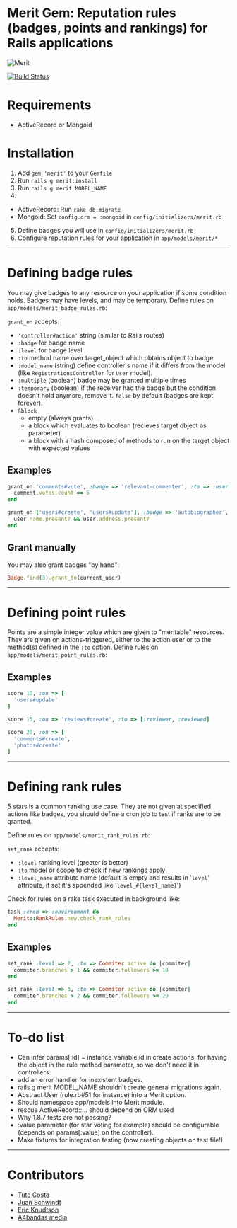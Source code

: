 # Merit Gem: Reputation rules (badges, points and rankings) for Rails applications

![Merit](http://i567.photobucket.com/albums/ss118/DeuceBigglebags/th_nspot26_300.jpg)

[![Build Status](https://secure.travis-ci.org/tute/merit.png?branch=master)](http://travis-ci.org/tute/merit)


# Requirements

* ActiveRecord or Mongoid

# Installation

1. Add `gem 'merit'` to your `Gemfile`
2. Run `rails g merit:install`
3. Run `rails g merit MODEL_NAME`
4.
  * ActiveRecord: Run `rake db:migrate`
  * Mongoid: Set `config.orm = :mongoid` in `config/initializers/merit.rb`
5. Define badges you will use in `config/initializers/merit.rb`
6. Configure reputation rules for your application in `app/models/merit/*`

---

# Defining badge rules

You may give badges to any resource on your application if some condition
holds. Badges may have levels, and may be temporary. Define rules on
`app/models/merit_badge_rules.rb`:

`grant_on` accepts:

* `'controller#action'` string (similar to Rails routes)
* `:badge` for badge name
* `:level` for badge level
* `:to` method name over target_object which obtains object to badge
* `:model_name` (string) define controller's name if it differs from
  the model (like `RegistrationsController` for `User` model).
* `:multiple` (boolean) badge may be granted multiple times
* `:temporary` (boolean) if the receiver had the badge but the condition
  doesn't hold anymore, remove it. `false` by default (badges are kept
  forever).
* `&block`
  * empty (always grants)
  * a block which evaluates to boolean (recieves target object as parameter)
  * a block with a hash composed of methods to run on the target object with
    expected values

## Examples


```ruby
grant_on 'comments#vote', :badge => 'relevant-commenter', :to => :user do |comment|
  comment.votes.count == 5
end

grant_on ['users#create', 'users#update'], :badge => 'autobiographer', :temporary => true do |user|
  user.name.present? && user.address.present?
end
```

## Grant manually

You may also grant badges "by hand":

```ruby
Badge.find(3).grant_to(current_user)
```

---

# Defining point rules

Points are a simple integer value which are given to "meritable" resources.
They are given on actions-triggered, either to the action user or to the
method(s) defined in the `:to` option. Define rules on
`app/models/merit_point_rules.rb`:

## Examples

```ruby
score 10, :on => [
  'users#update'
]

score 15, :on => 'reviews#create', :to => [:reviewer, :reviewed]

score 20, :on => [
  'comments#create',
  'photos#create'
]
```

---

# Defining rank rules

5 stars is a common ranking use case. They are not given at specified actions
like badges, you should define a cron job to test if ranks are to be granted.

Define rules on `app/models/merit_rank_rules.rb`:

`set_rank` accepts:

* `:level` ranking level (greater is better)
* `:to` model or scope to check if new rankings apply
* `:level_name` attribute name (default is empty and results in
  '`level`' attribute, if set it's appended like
  '`level_#{level_name}`')

Check for rules on a rake task executed in background like:

```ruby
task :cron => :environment do
  Merit::RankRules.new.check_rank_rules
end
```


## Examples

```ruby
set_rank :level => 2, :to => Commiter.active do |commiter|
  commiter.branches > 1 && commiter.followers >= 10
end

set_rank :level => 3, :to => Commiter.active do |commiter|
  commiter.branches > 2 && commiter.followers >= 20
end
```

---

# To-do list

* Can infer params[:id] = instance_variable.id in create actions, for having
  the object in the rule method parameter, so we don't need it in controllers.
* add an error handler for inexistent badges.
* rails g merit MODEL_NAME shouldn't create general migrations again.
* Abstract User (rule.rb#51 for instance) into a Merit option.
* Should namespace app/models into Merit module.
* rescue ActiveRecord::... should depend on ORM used
* Why 1.8.7 tests are not passing?
* :value parameter (for star voting for example) should be configurable
  (depends on params[:value] on the controller).
* Make fixtures for integration testing (now creating objects on test file!).

---

# Contributors

* [Tute Costa](https://github.com/tute)
* [Juan Schwindt](https://github.com/jschwindt)
* [Eric Knudtson](https://github.com/ek)
* [A4bandas media](https://github.com/a4bandas)
